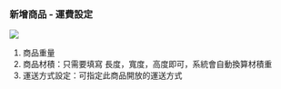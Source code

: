 ### 新增商品 - 運費設定

![](RackMultipart20230424-1-nn9xl2_html_ecaca357076b53fe.png)

1. 商品重量
2. 商品材積：只需要填寫 長度，寬度，高度即可，系統會自動換算材積重
3. 運送方式設定：可指定此商品開放的運送方式
